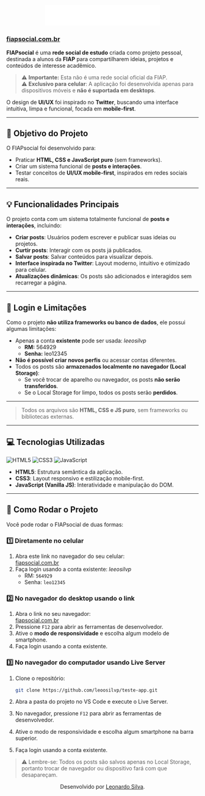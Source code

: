 <div align="center">
    <img width="300px" src="./src/assets/img/icons/FIAPsocial.svg">

</div>

### [fiapsocial.com.br](https://leoosilvp.github.io/teste-app/)

**FIAPsocial** é uma **rede social de estudo** criada como projeto pessoal, destinada a alunos da **FIAP** para compartilharem ideias, projetos e conteúdos de interesse acadêmico.  

> ⚠️ **Importante:** Esta não é uma rede social oficial da FIAP.  
> ⚠️ **Exclusivo para celular**: A aplicação foi desenvolvida apenas para dispositivos móveis e **não é suportada em desktops**.

O design de **UI/UX** foi inspirado no **Twitter**, buscando uma interface intuitiva, limpa e funcional, focada em **mobile-first**.

---

## 🎯 Objetivo do Projeto

O FIAPsocial foi desenvolvido para:

- Praticar **HTML, CSS e JavaScript puro** (sem frameworks).  
- Criar um sistema funcional de **posts e interações**.  
- Testar conceitos de **UI/UX mobile-first**, inspirados em redes sociais reais.  

---

## 💡 Funcionalidades Principais

O projeto conta com um sistema totalmente funcional de **posts e interações**, incluindo:

- **Criar posts**: Usuários podem escrever e publicar suas ideias ou projetos.  
- **Curtir posts**: Interagir com os posts já publicados.  
- **Salvar posts**: Salvar conteúdos para visualizar depois.  
- **Interface inspirada no Twitter**: Layout moderno, intuitivo e otimizado para celular.  
- **Atualizações dinâmicas**: Os posts são adicionados e interagidos sem recarregar a página.  

---

## 🔐 Login e Limitações

Como o projeto **não utiliza frameworks ou banco de dados**, ele possui algumas limitações:

- Apenas a conta **existente** pode ser usada: *leeosilvp*
  - **RM:** 564929  
  - **Senha:** leo12345
- **Não é possível criar novos perfis** ou acessar contas diferentes.
- Todos os posts são **armazenados localmente no navegador (Local Storage)**:
  - Se você trocar de aparelho ou navegador, os posts **não serão transferidos**.
  - Se o Local Storage for limpo, todos os posts serão **perdidos**.

---

> Todos os arquivos são **HTML, CSS e JS puro**, sem frameworks ou bibliotecas externas.

---

## 💻 Tecnologias Utilizadas

![HTML5](https://img.shields.io/badge/HTML5-E34F26?style=flat&logo=html5&logoColor=white)
![CSS3](https://img.shields.io/badge/CSS3-1572B6?style=flat&logo=css3&logoColor=white)
![JavaScript](https://img.shields.io/badge/JavaScript-F7DF1E?style=flat&logo=javascript&logoColor=black)

- **HTML5**: Estrutura semântica da aplicação.  
- **CSS3**: Layout responsivo e estilização mobile-first.  
- **JavaScript (Vanilla JS)**: Interatividade e manipulação do DOM.




---

## 🚀 Como Rodar o Projeto

Você pode rodar o FIAPsocial de duas formas:

### 1️⃣ Diretamente no celular
1. Abra este link no navegador do seu celular:  
   [fiapsocial.com.br](https://leoosilvp.github.io/teste-app/)  
2. Faça login usando a conta existente: *leeosilvp*
   - RM: `564929`  
   - Senha: `leo12345`

### 2️⃣ No navegador do desktop usando o link
1. Abra o link no seu navegador:  
   [fiapsocial.com.br](https://leoosilvp.github.io/teste-app/)  
2. Pressione `F12` para abrir as ferramentas de desenvolvedor.  
3. Ative o **modo de responsividade** e escolha algum modelo de smartphone.  
4. Faça login usando a conta existente.

### 3️⃣ No navegador do computador usando Live Server
1. Clone o repositório:
   ```bash
   git clone https://github.com/leoosilvp/teste-app.git

2. Abra a pasta do projeto no VS Code e execute o Live Server.

3. No navegador, pressione ```F12``` para abrir as ferramentas de desenvolvedor.

4. Ative o modo de responsividade e escolha algum smartphone na barra superior.

5. Faça login usando a conta existente.

>⚠️ Lembre-se: Todos os posts são salvos apenas no Local Storage, portanto trocar de navegador ou dispositivo fará com que desapareçam.

<div align="center">

Desenvolvido por [Leonardo Silva](https://www.linkedin.com/in/leeosilvp/).
</div>
